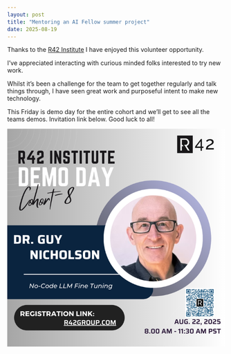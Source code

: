 ```yaml
---
layout: post
title: "Mentoring an AI Fellow summer project"
date: 2025-08-19
---
```


Thanks to the [R42 Institute](https://www.r42institute.com/r42-institute-ai-fellows-program) I have enjoyed this volunteer  opportunity.

I’ve appreciated interacting with curious minded folks interested to try new
work.

Whilst it’s been a challenge for the team to get together regularly and talk
things through, I have seen great work and purposeful intent to make new
technology.

This Friday is demo day for the entire cohort and we’ll get to see all the teams
demos. Invitation link below. Good luck to all!

<img src="/images/guy_nicholson_720.png" alt="invitation"/>
